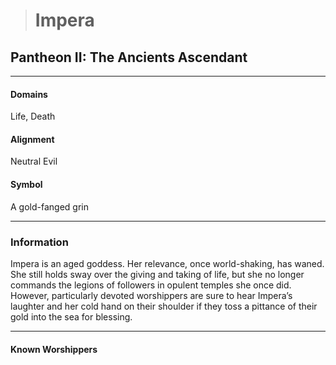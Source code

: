 ># Impera

## Pantheon II: The Ancients Ascendant

***

#### Domains 

Life, Death

#### Alignment

Neutral Evil

#### Symbol

A gold-fanged grin

***

### Information

Impera is an aged goddess. Her relevance, once world-shaking, has waned. She still holds sway over the giving and taking of life, but she no longer commands the legions of followers in opulent temples she once did. However, particularly devoted worshippers are sure to hear Impera’s laughter and her cold hand on their shoulder if they toss a pittance of their gold into the sea for blessing.

***

#### Known Worshippers

